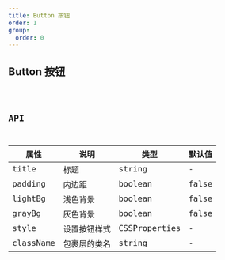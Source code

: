```yaml
---
title: Button 按钮
order: 1
group:
  order: 0
---
```


## Button 按钮

<code src="./button/index.tsx" />

## API

| 属性      | 说明         | 类型          | 默认值 |
| --------- | ------------ | ------------- | ------ |
| title     | 标题         | string        | -      |
| padding   | 内边距       | boolean       | false  |
| lightBg   | 浅色背景     | boolean       | false  |
| grayBg    | 灰色背景     | boolean       | false  |
| style     | 设置按钮样式 | CSSProperties | -      |
| className | 包裹层的类名 | string        | -      |
